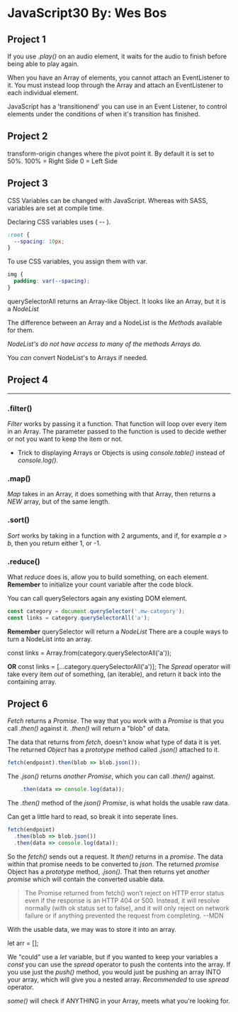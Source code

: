 # JavaScript30 By: Wes Bos

## Project 1

If you use _.play()_ on an audio element, it waits for the audio to finish before being able to play again.

When you have an Array of elements, you cannot attach an EventListener to it. You must instead loop through the Array and attach an EventListener to each individual element.

JavaScript has a 'transitionend' you can use in an Event Listener, to control elements under the conditions of when it's transition has finished.

## Project 2

transform-origin changes where the pivot point it. By default it is set to 50%.
100% = Right Side
0 = Left Side

## Project 3

CSS Variables can be changed with JavaScript. Whereas with SASS, variables are set at compile time.

Declaring CSS variables uses ( -- ).

```css
:root {
  --spacing: 10px;
}
```

To use CSS variables, you assign them with var.

```css
img {
  padding: var(--spacing);
}
```

querySelectorAll returns an Array-like Object. It looks like an Array, but it is a _NodeList_

The difference between an Array and a NodeList is the _Methods_ available for them.

_NodeList's do not have access to many of the methods Arrays do._

You _can_ convert NodeList's to Arrays if needed.

## Project 4

---

### .filter()

_Filter_ works by passing it a function. That function will loop over every item in an Array. The parameter passed to the function is used to decide wether or not you want to keep the item or not.

- Trick to displaying Arrays or Objects is using _console.table()_ instead of _console.log()._

### .map()

_Map_ takes in an Array, it does something with that Array, then returns a _NEW_ array, but of the same length.

### .sort()

_Sort_ works by taking in a function with 2 arguments, and if, for example _a > b_, then you return either 1, or -1.

### .reduce()

What _reduce_ does is, allow you to build something, on each element.
**Remember** to initialize your count variable after the code block.

You can call querySelectors again any existing DOM element.

```js
const category = document.querySelector('.mw-category');
const links = category.querySelectorAll('a');
```

**Remember**
querySelector will return a _NodeList_
There are a couple ways to turn a NodeList into an array.

const links = Array.from(category.querySelectorAll('a'));

**OR**
const links = [...category.querySelectorAll('a')];
The _Spread_ operator will take every item _out_ of something, (an iterable), and return it back into the containing array.

## Project 6

_Fetch_ returns a _Promise_. The way that you work with a _Promise_ is that you call _.then()_ against it. _.then()_ will return a "blob" of data.

The data that returns from _fetch_, doesn't know what type of data it is yet. The returned _Object_ has a _prototype_ method called _.json()_ attached to it.

```js
fetch(endpoint).then(blob => blob.json());
```

The _.json()_ returns _another Promise_, which you can call _.then()_ against.

```js
    .then(data => console.log(data));
```

The _.then()_ method of the _json()_ _Promise_, is what holds the usable raw data.

Can get a little hard to read, so break it into seperate lines.

```js
fetch(endpoint)
  .then(blob => blob.json())
  .then(data => console.log(data));
```

So the _fetch()_ sends out a request. It _then()_ returns in a _promise_. The data within that promise needs to be converted to _json_. The returned _promise_ Object has a _prototype_ method, _.json()_. That then returns yet _another promise_ which will contain the converted usable data.

> The Promise returned from fetch() won’t reject on HTTP error status even if the response is an HTTP 404 or 500. Instead, it will resolve normally (with ok status set to false), and it will only reject on network failure or if anything prevented the request from completing. --MDN

With the usable data, we may was to store it into an array.

let arr = [];

We "could" use a _let_ variable, but if you wanted to keep your variables a _const_ you can use the _spread_ operator to push the contents into the array. If you use just the _push()_ method, you would just be pushing an array INTO your array, which will give you a nested array. _Recommended_ to use _spread_ operator.

_some()_ will check if ANYTHING in your Array, meets what you're looking for.
